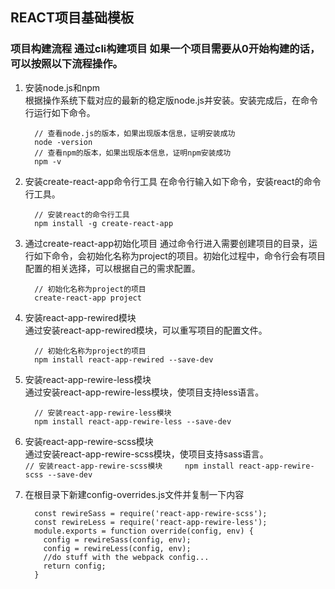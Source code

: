 ## REACT项目基础模板    
### 项目构建流程 **通过cli构建项目** 如果一个项目需要从0开始构建的话，可以按照以下流程操作。   
1. 安装node.js和npm    
   根据操作系统下载对应的最新的稳定版node.js并安装。安装完成后，在命令行运行如下命令。 
    ```    
      // 查看node.js的版本，如果出现版本信息，证明安装成功    
      node -version    
      // 查看npm的版本，如果出现版本信息，证明npm安装成功    
      npm -v    
    ```  
2. 安装create-react-app命令行工具 在命令行输入如下命令，安装react的命令行工具。 
    ```
      // 安装react的命令行工具    
      npm install -g create-react-app    
    ```
3. 通过create-react-app初始化项目 通过命令行进入需要创建项目的目录，运行如下命令，会初始化名称为project的项目。初始化过程中，命令行会有项目配置的相关选择，可以根据自己的需求配置。 
    ```
      // 初始化名称为project的项目    
      create-react-app project    
    ```
  
 4. 安装react-app-rewired模块  
    通过安装react-app-rewired模块，可以重写项目的配置文件。  
    ```
      // 初始化名称为project的项目    
      npm install react-app-rewired --save-dev   
    ```  
  
 5. 安装react-app-rewire-less模块  
    通过安装react-app-rewire-less模块，使项目支持less语言。  
    ```
      // 安装react-app-rewire-less模块    
      npm install react-app-rewire-less --save-dev   
    ```  
  6. 安装react-app-rewire-scss模块  
    通过安装react-app-rewire-scss模块，使项目支持sass语言。  
    ```
      // 安装react-app-rewire-scss模块    
      npm install react-app-rewire-scss --save-dev   
    ```  
 7. 在根目录下新建config-overrides.js文件并复制一下内容
    ```
      const rewireSass = require('react-app-rewire-scss');  
      const rewireLess = require('react-app-rewire-less');  
      module.exports = function override(config, env) {  
        config = rewireSass(config, env);  
        config = rewireLess(config, env);  
        //do stuff with the webpack config...  
        return config;  
      }   
    ```  